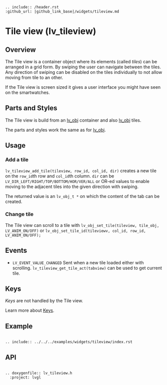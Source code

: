 ```eval_rst
.. include:: /header.rst 
:github_url: |github_link_base|/widgets/tileview.md
```
# Tile view (lv_tileview)

## Overview

The Tile view is a container object where its elements (called *tiles*) can be arranged in a grid form. 
By swiping the user can navigate between the tiles. 
Any direction of swiping can be disabled on the tiles individually to not allow moving from tile to an other. 

If the Tile view is screen sized it gives a user interface you might have seen on the smartwatches.

## Parts and Styles
The Tile view is build from an [lv_obj](/widgets/obj) container and also [lv_obj](/widgets/obj) tiles.

The parts and styles work the same as for [lv_obj](/widgets/obj).

## Usage

### Add a tile

`lv_tileview_add_tile(tileview, row_id, col_id, dir)` creates a new tile on the `row_id`th row and `col_id`th column. 
`dir` can be `LV_DIR_LEFT/RIGHT/TOP/BOTTOM/HOR/VER/ALL` or OR-ed values to enable moving to the adjacent tiles into the given direction with swiping. 

The returned value is an `lv_obj_t *` on which the content of the tab can be created.

### Change tile
The Tile view can scroll to a tile with `lv_obj_set_tile(tileview, tile_obj, LV_ANIM_ON/OFF)` or `lv_obj_set_tile_id(tileviewv, col_id, row_id, LV_ANIM_ON/OFF);`


## Events
- `LV_EVENT_VALUE_CHANGED` Sent when a new tile loaded either with scrolling. `lv_tileview_get_tile_act(tabview)` can be used to get current tile.

## Keys
*Keys* are not handled by the Tile view.

Learn more about [Keys](/overview/indev).

## Example


```eval_rst

.. include:: ../../../examples/widgets/tileview/index.rst

```


## API 

```eval_rst

.. doxygenfile:: lv_tileview.h
  :project: lvgl
        
```
